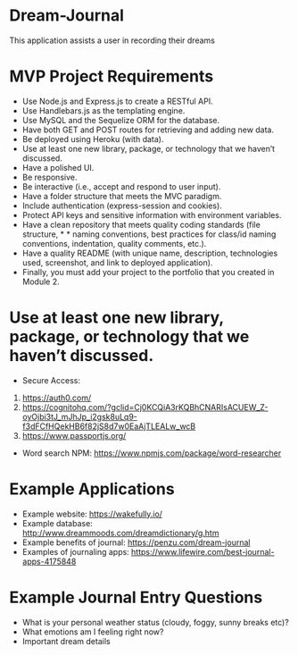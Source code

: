# Dream-Journal
This application assists a user in recording their dreams 

# MVP Project Requirements

* Use Node.js and Express.js to create a RESTful API.
* Use Handlebars.js as the templating engine.
* Use MySQL and the Sequelize ORM for the database.
* Have both GET and POST routes for retrieving and adding new data.
* Be deployed using Heroku (with data).
* Use at least one new library, package, or technology that we haven’t discussed.
* Have a polished UI.
* Be responsive.
* Be interactive (i.e., accept and respond to user input).
* Have a folder structure that meets the MVC paradigm.
* Include authentication (express-session and cookies).
* Protect API keys and sensitive information with environment variables.
* Have a clean repository that meets quality coding standards (file structure, * * naming conventions, best practices for class/id naming conventions, indentation, quality comments, etc.).
* Have a quality README (with unique name, description, technologies used, screenshot, and link to deployed application).
* Finally, you must add your project to the portfolio that you created in Module 2.

# Use at least one new library, package, or technology that we haven’t discussed.
* Secure Access: 
1. https://auth0.com/
2. https://cognitohq.com/?gclid=Cj0KCQiA3rKQBhCNARIsACUEW_Z-oyOjbi3tJ_mJhJp_i2gsk8uLq9-f3dFCfHQekHB6f82jS8d7w0EaAjTLEALw_wcB
3. https://www.passportjs.org/

* Word search NPM: https://www.npmjs.com/package/word-researcher

# Example Applications
* Example website: https://wakefully.io/
* Example database: http://www.dreammoods.com/dreamdictionary/g.htm
* Example benefits of journal: https://penzu.com/dream-journal
* Examples of journaling apps: https://www.lifewire.com/best-journal-apps-4175848

# Example Journal Entry Questions
* What is your personal weather status (cloudy, foggy, sunny breaks etc)?
* What emotions am I feeling right now?
* Important dream details


